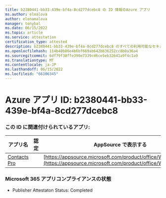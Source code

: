 ```yaml
---
title: b2380441-bb33-439e-bf4a-8cd277dcebc8 の ID 情報のAzure アプリ
ms.author: elmalova
author: elenamalova
manager: tonybal
ms.date: 06/15/2022
ms.topic: article
ms.service: attestation
certification_type: attested
description: b2380441-bb33-439e-bf4a-8cd277dcebc8 のすべての利用可能なセキュリティとコンプライアンス情報。
ms.openlocfilehash: 114b40b86e4b6bf669ab642bb36252cc8b0a36a4
ms.sourcegitcommit: 6df79f38ffe390e7339cd6ce5eb32641a9f4c1a9
ms.translationtype: MT
ms.contentlocale: ja-JP
ms.lasthandoff: 06/15/2022
ms.locfileid: "66106345"
---
```

# <a name="azure-app-id-b2380441-bb33-439e-bf4a-8cd277dcebc8"></a>Azure アプリ ID: b2380441-bb33-439e-bf4a-8cd277dcebc8


### <a name="apps-associated-with-this-id"></a>この ID に関連付けられているアプリ:
| **アプリ名** | **認定** | **AppSource で表示する** |
|--------------|---------------|-----------------------|
| [Contacts Pro](../forward/WA200002804.md) |  | [https://appsource.microsoft.com/product/office/WA200002804](https://appsource.microsoft.com/product/office/WA200002804) |

### <a name="microsoft-365-app-compliance-status"></a>Microsoft 365 アプリコンプライアンスの状態
- Publisher Attestaton Status: Completed

